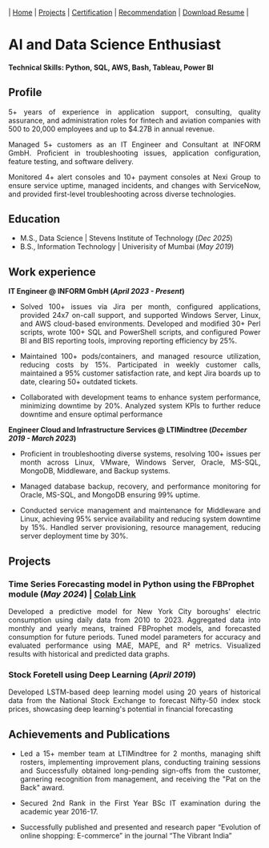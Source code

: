 | [Home](https://ambrishpathak.github.io/)        | [Projects](https://ambrishpathak.github.io/)          | [Certification](https://ambrishpathak.github.io/) | [Recommendation](https://ambrishpathak.github.io/) | [Download Resume]() |



# AI and Data Science Enthusiast

#### Technical Skills: Python, SQL, AWS, Bash, Tableau, Power BI

## Profile
<p align="justify">5+ years of experience in application support, consulting, quality assurance, and administration roles for fintech and aviation companies with 500 to 20,000 employees and up to $4.27B in annual revenue.</p>
<p align="justify">Managed 5+ customers as an IT Engineer and Consultant at INFORM GmbH. Proficient in troubleshooting issues, application configuration, feature testing, and software delivery.</p>
<p align="justify">Monitored 4+ alert consoles and 10+ payment consoles at Nexi Group to ensure service uptime, managed incidents, and changes with ServiceNow, and provided first-level troubleshooting across diverse technologies.</p>

## Education
- M.S., Data Science | Stevens Institute of Technology (_Dec 2025_)
- B.S., Information Technology | Univerisity of Mumbai (_May 2019_)

## Work experience
**IT Engineer @ INFORM GmbH (_April 2023 - Present_)**
- <p align="justify">Solved 100+ issues via Jira per month, configured applications, provided 24x7 on-call support, and supported Windows Server, Linux, and AWS cloud-based environments. Developed and modified 30+ Perl scripts, wrote 100+ SQL and PowerShell scripts, and configured Power BI and BIS reporting tools, improving reporting efficiency by 25%.</p>
- <p align="justify">Maintained 100+ pods/containers, and managed resource utilization, reducing costs by 15%. Participated in weekly customer calls, maintained a 95% customer satisfaction rate, and kept Jira boards up to date, clearing 50+ outdated tickets.</p>
- <p align="justify">Collaborated with development teams to enhance system performance, minimizing downtime by 20%. Analyzed system KPIs to further reduce downtime and ensure optimal performance</p>

**Engineer Cloud and Infrastructure Services @ LTIMindtree (_December 2019 - March 2023_)**
- <p align="justify">Proficient in troubleshooting diverse systems, resolving 100+ issues per month across Linux, VMware, Windows Server, Oracle, MS-SQL, MongoDB, Middleware, and Backup systems.</p>
- <p align="justify">Managed database backup, recovery, and performance monitoring for Oracle, MS-SQL, and MongoDB ensuring 99% uptime.</p>
- <p align="justify">Conducted service management and maintenance for Middleware and Linux, achieving 95% service availability and reducing system downtime by 15%. Handled server provisioning, resource management, reducing server deployment time by 30%.</p>

## Projects 
### Time Series Forecasting model in Python using the FBProphet module (_May 2024_) | [Colab Link](https://colab.research.google.com/drive/1l7wYgtDoStbtl2oIFVjJEizdraaZgAjc?usp=sharing#scrollTo=qmkjgc6weFY8)
<p align="justify">Developed a predictive model for New York City boroughs' electric consumption using daily data from 2010 to 2023. Aggregated data into monthly and yearly means, trained FBProphet models, and forecasted consumption for future periods. Tuned model parameters for accuracy and evaluated performance using MAE, MAPE, and R² metrics. Visualized results with historical and predicted data graphs.</p>

### Stock Foretell using Deep Learning (_April 2019_)
<p align="justify">Developed LSTM-based deep learning model using 20 years of historical data from the National Stock Exchange to forecast Nifty-50 index stock prices, showcasing deep learning's potential in financial forecasting</p>

## Achievements and Publications 
- <p align="justify">Led a 15+ member team at LTIMindtree for 2 months, managing shift rosters, implementing improvement plans, conducting training sessions and Successfully obtained long-pending sign-offs from the customer, garnering recognition from management, and receiving the "Pat on the Back" award.</p>
- <p align="justify"> Secured 2nd Rank in the First Year BSc IT examination during the academic year 2016-17.</p>
- <p align="justify"> Successfully published and presented and research paper “Evolution of online shopping: E-commerce” in the journal “The Vibrant India”</p>
  
